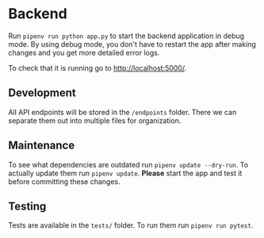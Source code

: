 # Backend

Run `pipenv run python app.py` to start the backend application in debug mode. By using debug mode, you don't have to restart the app after making changes and you get more detailed error logs.

To check that it is running go to [http://localhost:5000/]().

## Development

All API endpoints will be stored in the `/endpoints` folder. There we can separate them out into multiple files for organization.

## Maintenance

To see what dependencies are outdated run `pipenv update --dry-run`. To actually update them run `pipenv update`. **Please** start the app and test it before committing these changes.

## Testing

Tests are available in the `tests/` folder. To run them run `pipenv run pytest`.
